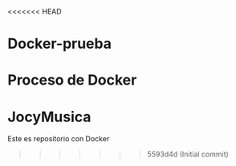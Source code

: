 <<<<<<< HEAD
# Docker-prueba
Proceso de Docker
=======
# JocyMusica
Este es repositorio con Docker
>>>>>>> 5593d4d (Initial commit)
